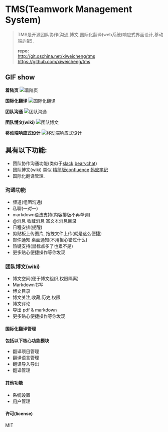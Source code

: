 # TMS(Teamwork Management System)
> TMS是开源团队协作(沟通,博文,国际化翻译)web系统(响应式界面设计,移动端适配).
>    
> **repo:**  
> http://git.oschina.net/xiweicheng/tms  
> https://github.com/xiweicheng/tms  

## GIF show 

**着陆页** 
![着陆页](http://imagizer.imageshack.us/a/img923/7662/AC8F68.gif)

**国际化翻译**
![国际化翻译](http://imageshack.com/a/img924/7042/t1Lto8.gif) 

**团队沟通**
![团队沟通](http://imageshack.com/a/img923/9146/CaecMK.gif) 

**团队博文(wiki)**
![团队博文](http://imageshack.com/a/img922/9337/yhtpMU.gif) 

**移动端响应式设计**
![移动端响应式设计](http://imageshack.com/a/img923/4710/QkXzJb.gif) 

## 具有以下功能:
- 团队协作沟通功能(类似于[slack](https://slack.com/) [bearychat](https://bearychat.com/))
- 团队博文(wiki) 类似 [精简版confluence](http://baike.baidu.com/link?url=0TtAZuIP9nh31TCEQVSjtgS6-oUt9_M2mgdHu3XBSgF8DZR7u_Yv-XmUK3Yz133kx_2AhlFufEJhHJOgshXJJYst78ahDRto5NsSwWqdMBy) [蚂蚁笔记](https://leanote.com/)
- 国际化翻译管理.

### 沟通功能
- 频道(组团沟通)
- 私聊(一对一)
- markdown语法支持(内容排版不再单调)
- @消息 收藏消息 富文本消息目录
- 日程安排(提醒)
- 剪贴板上传图片, 拖拽文件上传(就是这么便捷)
- 邮件通知 桌面通知(不用担心错过什么)
- 热键支持(鼠标点多了也累不是)
- 更多贴心便捷操作等你发现

### 团队博文(wiki)
- 博文空间(便于博文组织,权限隔离)
- Markdown书写
- 博文目录
- 博文关注,收藏,历史,权限
- 博文评论
- 导出 pdf & markdown
- 更多贴心便捷操作等你发现


#### 国际化翻译管理
**包括以下核心功能模块**
- 翻译项目管理
- 翻译语言管理
- 翻译导入导出
- 翻译管理

#### 其他功能
- 系统设置
- 用户管理

#### 许可(license)
MIT